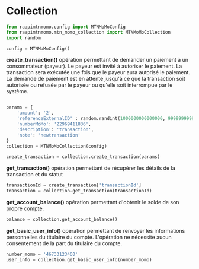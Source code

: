 # Collection

```python
from raapimtnmomo.config import MTNMoMoConfig
from raapimtnmomo.mtn_momo_collection import MTNMoMoCollection
import random

config = MTNMoMoConfig()
```

**create_transaction()** opération permettant de demander un paiement à un consommateur (payeur). Le payeur est invité à autoriser le paiement. La transaction sera exécutée une fois que le payeur aura autorisé le paiement. La demande de paiement est en attente jusqu'à ce que la transaction soit autorisée ou refusée par le payeur ou qu'elle soit interrompue par le système.

```python

params = {
    'amount': '2',
    'referenceExternalID' : random.randint(1000000000000000, 9999999999999999),
    'numberMoMo': '22969411836',
    'description': 'transaction',
    'note': 'newtransaction'
}
collection = MTNMoMoCollection(config)

create_transaction = collection.create_transaction(params)
```

**get_transaction()** opération permettant de récupérer les détails de la transaction et du statut

```python
transactionId = create_transaction['transactionId']
transaction = collection.get_transaction(transactionId)
```

**get_account_balance()** opération permettant d'obtenir le solde de son propre compte.

```python
balance = collection.get_account_balance()
```

**get_basic_user_info()** opération permettant de renvoyer les informations personnelles du titulaire du compte. L'opération ne nécessite aucun consentement de la part du titulaire du compte.

```python
number_momo = '46733123460'
user_info = collection.get_basic_user_info(number_momo)
```
